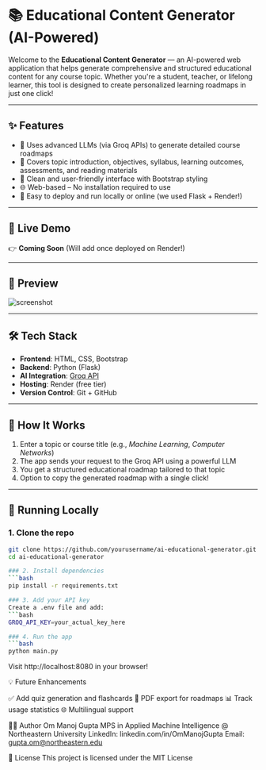 # 📚 Educational Content Generator (AI-Powered)

Welcome to the **Educational Content Generator** — an AI-powered web application that helps generate comprehensive and structured educational content for any course topic. Whether you're a student, teacher, or lifelong learner, this tool is designed to create personalized learning roadmaps in just one click!

---

## ✨ Features

- 🔮 Uses advanced LLMs (via Groq APIs) to generate detailed course roadmaps
- 🧠 Covers topic introduction, objectives, syllabus, learning outcomes, assessments, and reading materials
- 🎨 Clean and user-friendly interface with Bootstrap styling
- 🌐 Web-based – No installation required to use
- 🚀 Easy to deploy and run locally or online (we used Flask + Render!)

---

## 🚀 Live Demo

👉 **Coming Soon** (Will add once deployed on Render!)

---

## 📸 Preview

![screenshot](https://via.placeholder.com/800x400.png?text=Preview+Coming+Soon)

---

## 🛠️ Tech Stack

- **Frontend**: HTML, CSS, Bootstrap
- **Backend**: Python (Flask)
- **AI Integration**: [Groq API](https://console.groq.com/)
- **Hosting**: Render (free tier)
- **Version Control**: Git + GitHub

---

## 🧠 How It Works

1. Enter a topic or course title (e.g., *Machine Learning*, *Computer Networks*)
2. The app sends your request to the Groq API using a powerful LLM
3. You get a structured educational roadmap tailored to that topic
4. Option to copy the generated roadmap with a single click!

---

## 🧪 Running Locally

### 1. Clone the repo
```bash
git clone https://github.com/yourusername/ai-educational-generator.git
cd ai-educational-generator

### 2. Install dependencies
```bash
pip install -r requirements.txt

### 3. Add your API key
Create a .env file and add:
```bash
GROQ_API_KEY=your_actual_key_here

### 4. Run the app
```bash
python main.py
```
Visit http://localhost:8080 in your browser!

💡 Future Enhancements

✅ Add quiz generation and flashcards
📝 PDF export for roadmaps
📊 Track usage statistics
🌐 Multilingual support

🙋‍♂️ Author
Om Manoj Gupta
MPS in Applied Machine Intelligence @ Northeastern University
LinkedIn: linkedin.com/in/OmManojGupta
Email: gupta.om@northeastern.edu

📄 License
This project is licensed under the MIT License

